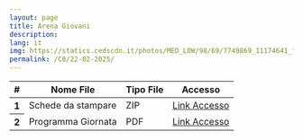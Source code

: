 ```yaml
---
layout: page
title: Arena Giovani
description:
lang: it
img: https://statics.cedscdn.it/photos/MED_LOW/98/69/7749869_11174641_fontanafredda_centro.jpg?webp
permalink: /C8/22-02-2025/
---
```


<table class="table">
  <thead>
    <tr>
      <th scope="col">#</th>
      <th scope="col">Nome File</th>
      <th scope="col">Tipo File</th>
      <th scope="col">Accesso</th>
    </tr>
  </thead>
  <tbody>
    <tr>
      <th scope="row">1</th>
      <td>Schede da stampare </td>
      <td>ZIP </td>
      <td><a href="/assets/1.zip">Link Accesso</a></td>
    </tr>
    <tr>
      <th scope="row">2</th>
      <td>Programma Giornata</td>
      <td>PDF </td>
      <td><a href="/assets/programma_oratorio_22_02_2025.pdf">Link Accesso</a></td>
    </tr>
  </tbody>
</table>
